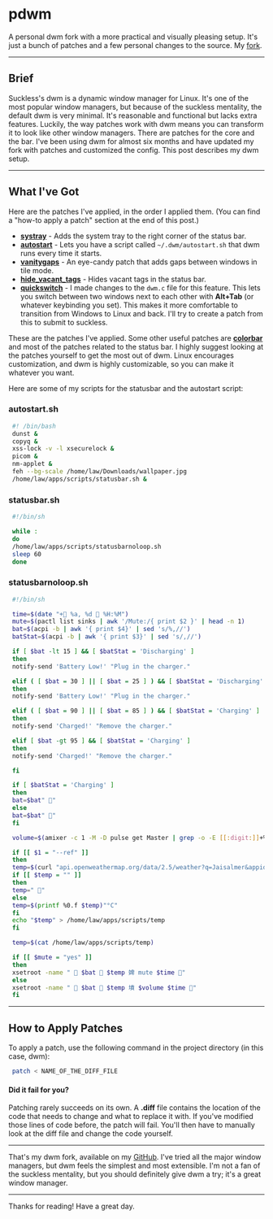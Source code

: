 # pdwm

A personal dwm fork with a more practical and visually pleasing setup. It's just a bunch of patches and a few personal changes to the source. My [fork](https://github.com/lawRathod/pdwm).

---

## Brief

Suckless's dwm is a dynamic window manager for Linux. It's one of the most popular window managers, but because of the suckless mentality, the default dwm is very minimal. It's reasonable and functional but lacks extra features. Luckily, the way patches work with dwm means you can transform it to look like other window managers. There are patches for the core and the bar. I've been using dwm for almost six months and have updated my fork with patches and customized the config. This post describes my dwm setup.

---

## What I've Got

Here are the patches I've applied, in the order I applied them. (You can find a "how-to apply a patch" section at the end of this post.)

- **[systray](https://dwm.suckless.org/patches/systray/)** - Adds the system tray to the right corner of the status bar.
- **[autostart](https://dwm.suckless.org/patches/autostart/)** - Lets you have a script called `~/.dwm/autostart.sh` that dwm runs every time it starts.
- **[vanitygaps](https://dwm.suckless.org/patches/vanitygaps/)** - An eye-candy patch that adds gaps between windows in tile mode.
- **[hide_vacant_tags](https://dwm.suckless.org/patches/hide_vacant_tags/)** - Hides vacant tags in the status bar.
- **[quickswitch](https://github.com/lawRathod/pdwm/commit/83e517141f3d063e3bad285ca388294ae9f2e052#diff-62eebf5eaf0e6a76a21dfed9da6556ee5413ddb49f06013bd83403cc1a485d98)** - I made changes to the `dwm.c` file for this feature. This lets you switch between two windows next to each other with **Alt+Tab** (or whatever keybinding you set). This makes it more comfortable to transition from Windows to Linux and back. I'll try to create a patch from this to submit to suckless.

These are the patches I've applied. Some other useful patches are **[colorbar](https://dwm.suckless.org/patches/colorbar/)** and most of the patches related to the status bar. I highly suggest looking at the patches yourself to get the most out of dwm. Linux encourages customization, and dwm is highly customizable, so you can make it whatever you want.

Here are some of my scripts for the statusbar and the autostart script:

### autostart.sh

```bash
 #! /bin/bash
 dunst &
 copyq &
 xss-lock -v -l xsecurelock &
 picom &
 nm-applet &
 feh --bg-scale /home/law/Downloads/wallpaper.jpg
 /home/law/apps/scripts/statusbar.sh &
```

### statusbar.sh

```bash
 #!/bin/sh

 while :
 do
 /home/law/apps/scripts/statusbarnoloop.sh
 sleep 60
 done
```

### statusbarnoloop.sh

```bash
 #!/bin/sh

 time=$(date "+ %a, %d  %H:%M")
 mute=$(pactl list sinks | awk '/Mute:/{ print $2 }' | head -n 1)
 bat=$(acpi -b | awk '{ print $4}' | sed 's/%,//')
 batStat=$(acpi -b | awk '{ print $3}' | sed 's/,//')

 if [ $bat -lt 15 ] && [ $batStat = 'Discharging' ]
 then
 notify-send 'Battery Low!' "Plug in the charger."

 elif ( [ $bat = 30 ] || [ $bat = 25 ] ) && [ $batStat = 'Discharging' ]
 then
 notify-send 'Battery Low!' "Plug in the charger."

 elif ( [ $bat = 90 ] || [ $bat = 85 ] ) && [ $batStat = 'Charging' ]
 then
 notify-send 'Charged!' "Remove the charger."

 elif [ $bat -gt 95 ] && [ $batStat = 'Charging' ]
 then
 notify-send 'Charged!' "Remove the charger."

 fi

 if [ $batStat = 'Charging' ]
 then
 bat=$bat" "
 else
 bat=$bat" "
 fi

 volume=$(amixer -c 1 -M -D pulse get Master | grep -o -E [[:digit:]]+% | awk "FNR <= 1")

 if [[ $1 = "--ref" ]]
 then
 temp=$(curl "api.openweathermap.org/data/2.5/weather?q=Jaisalmer&appid={YOU_USE_YOURS}&units=metric" | jq .main.temp)
 if [[ $temp = "" ]]
 then
 temp=" "
 else
 temp=$(printf %0.f $temp)"°C"
 fi
 echo "$temp" > /home/law/apps/scripts/temp
 fi

 temp=$(cat /home/law/apps/scripts/temp)

 if [[ $mute = "yes" ]]
 then
 xsetroot -name "  $bat  $temp 婢 mute $time "
 else
 xsetroot -name "  $bat  $temp 墳 $volume $time "
 fi
```

---

## How to Apply Patches

To apply a patch, use the following command in the project directory (in this case, dwm):

```bash
 patch < NAME_OF_THE_DIFF_FILE
```

#### Did it fail for you?

Patching rarely succeeds on its own. A **.diff** file contains the location of the code that needs to change and what to replace it with. If you've modified those lines of code before, the patch will fail. You'll then have to manually look at the diff file and change the code yourself.

---

That's my dwm fork, available on my [GitHub](https://github.com/lawRathod/). I've tried all the major window managers, but dwm feels the simplest and most extensible. I'm not a fan of the suckless mentality, but you should definitely give dwm a try; it's a great window manager.

---

Thanks for reading\! Have a great day.
